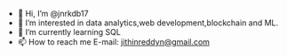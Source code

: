 - 👋 Hi, I’m @jnrkdb17
- 👀 I’m interested in data analytics,web development,blockchain and ML.
- 🌱 I’m currently learning SQL
- 📫 How to reach me E-mail: jithinreddyn@gmail.com

<!---
jnrkdb17/jnrkdb17 is a ✨ special ✨ repository because its `README.md` (this file) appears on your GitHub profile.
You can click the Preview link to take a look at your changes.
--->
